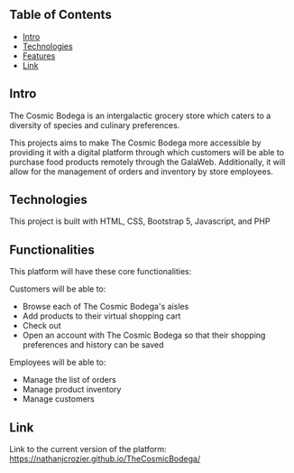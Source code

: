 ## Table of Contents
* [Intro](#intro)
* [Technologies](#technologies)
* [Features](#features)
* [Link](#link)

## Intro

The Cosmic Bodega is an intergalactic grocery store which caters to a diversity of species and culinary preferences. 

This projects aims to make The Cosmic Bodega more accessible by providing it with a digital platform through which customers will be able to purchase food products remotely through the GalaWeb. Additionally, it will allow for the management of orders and inventory by store employees.

## Technologies

This project is built with HTML, CSS, Bootstrap 5, Javascript, and PHP


## Functionalities

This platform will have these core functionalities:

Customers will be able to:
* Browse each of The Cosmic Bodega's aisles
* Add products to their virtual shopping cart
* Check out
* Open an account with The Cosmic Bodega so that their shopping preferences and history can be saved

Employees will be able to:
* Manage the list of orders
* Manage product inventory
* Manage customers

## Link
Link to the current version of the platform: 
https://nathanjcrozier.github.io/TheCosmicBodega/



